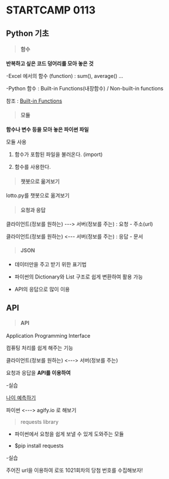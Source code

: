 # STARTCAMP 0113

## Python 기초

> #### 함수

**반복하고 싶은 코드 덩어리를 모아 놓은 것**

-Excel 에서의 함수 (function) : sum(), average() ...

-Python 함수 :  Built-in Functions(내장함수) / Non-built-in functions

참조 : [Built-in Functions](https://docs.python.org/3/library/functions.html)

> #### 모듈

**함수나 변수 등을 모아 놓은 파이썬 파일**

모듈 사용

1. 함수가 포함된 파일을 불러온다. (import)

2. 함수를 사용한다.

> #### 챗봇으로 옮겨보기

lotto.py를 챗봇으로 옮겨보기

> #### 요청과 응답

클라이언트(정보를 원하는) ---> 서버(정보를 주는)  : 요청 - 주소(url)

클라이언트(정보를 원하는) <--- 서버(정보를 주는)  : 응답 - 문서

> #### JSON

- 데이터만을 주고 받기 위한 표기법

- 파이썬의 Dictionary와 List 구조로 쉽게 변환하여 활용 가능

- API의 응답으로 많이 이용

## API

> #### API

Application Programming Interface

컴퓨팅 처리를 쉽게 해주는 기능

클라이언트(정보를 원하는) <---> 서버(정보를 주는) 

요청과 응답을 **API를 이용하여**

-실습

[나이 예측하기](http://agify.io/)

파이썬 <---> agify.io 로 해보기

> requests library

- 파이썬에서 요청을 쉽게 보낼 수 있게 도와주는 모듈

- $pip install requests

-실습

주어진 url을 이용하여 로또 1021회차의 당첨 번호를 수집해보자!
